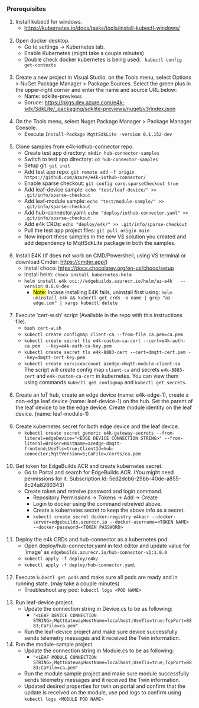 ### Prerequisites
1. Install kubectl for windows.
    - https://kubernetes.io/docs/tasks/tools/install-kubectl-windows/
<br/><br>   
2. Open docker desktop.
    - Go to settings -> Kubernetes tab.
    - Enable Kubernetes (might take a couple minutes)
    - Double check docker kubernetes is being used: ` kubectl config get-contexts`
<br/><br>  
4. Create a new project in Visual Studio, on the Tools menu, select Options > NuGet Package Manager > Package Sources. Select the green plus in the upper-right corner and enter the name and source URL below:
    - Name: sdklite-previews
    - Soruce: https://pkgs.dev.azure.com/e4k-sdk/SdkLite/_packaging/sdklite-previews/nuget/v3/index.json
<br/><br>  
5. On the Tools menu, select Nuget Package Manager > Package Manager Console.
    - Execute `Install-Package MqttSdkLite -version 0.1.152-dev`
<br/><br>
3. Clone samples from e4k-iothub-connector repo.
    - Create test app directory: `mkdir hub-connector-samples`
    - Switch to test app directory: `cd hub-connector-samples`
    - Setup git: `git init`
    - Add test app repo: `git remote add -f origin https://github.com/Azure/e4k-iothub-connector/`
    - Enable sparse checkout: `git config core.sparseCheckout true`
    - Add leaf-device sample: `echo "test/leaf-device/" >> .git/info/sparse-checkout`
    - Add leaf-module sample: `echo "test/module-sample/" >> .git/info/sparse-checkout`
    - Add hub-connector.yaml: `echo "deploy/iothub-connector.yaml" >> .git/info/sparse-checkout`
    - Add e4k CRDs: `echo "deploy/e4k/" >> .git/info/sparse-checkout`
    - Pull the test app project files: `git pull origin main`
    - Now import these samples in the new VS solution you created and add dependency to MqttSdkLite package in both the samples.
<br/><br> 
6. Install E4K (If does not work on CMD/Powershell, using VS terminal or download Cmder: https://cmder.app/)
    - Install choco: https://docs.chocolatey.org/en-us/choco/setup
    - Install helm: `choco install kubernetes-helm`
    - `helm install e4k oci://edgebuilds.azurecr.io/helm/az-e4k   --version 0.6.0-dev`
        - <mark>Note:</mark> Incase installing E4K fails, uninstall first using: `helm uninstall e4k && kubectl get crds -o name | grep "az-edge.com" | xargs kubectl delete`
<br/><br>
7. Execute 'cert-w.sh' script (Available in the repo with this instructions file). 
    - `bash cert-w.sh`
    - `kubectl create configmap client-ca --from-file ca.pem=ca.pem`
    - `kubectl create secret tls e4k-custom-ca-cert --cert=e4k-auth-ca.pem  --key=e4k-auth-ca-key.pem`
    - `kubectl create secret tls e4k-8883-cert --cert=dmqtt-cert.pem --key=dmqtt-cert-key.pem`
    - `kubectl create serviceaccount azedge-dmqtt-module-client-sa`\
    The script will create config map `client-ca` and secrets `e4k-8883-cert` and `e4k-custom-ca-cert` in kubernetes. You can view them using commands `kubectl get configmap` and `kubectl get secrets`.
<br/><br>
8. Create an IoT hub, create an edge device (name: e4k-edge-1), create a non-edge leaf device (name: leaf-device-1) on the hub. Set the parent of the leaf device to be the edge device. Create module identity on the leaf device. (name: leaf-module-1)
<br/><br>
9. Create kubernetes secret for both edge device and the leaf device.
    - `kubectl create secret generic e4k-gateway-secrets --from-literal=edgeDevice="<EDGE DEVICE CONNECTION STRING>" --from-literal=Broker=HostName=azedge-dmqtt-frontend;UseTls=true;ClientId=hub-connector;MqttVersion=5;CaFile=/certs/ca.pem`
<br/><br>
10. Get token for EdgeBuilds ACR and create kubernetes secret.
    - Go to Portal and search for EdgeBuilds ACR. (You might need permissions for it. Subscription Id: 5ed2dcb6-29bb-40de-a855-8c24a8260343)
    - Create token and retreive password and login command.
        - Repository Permissions -> Tokens -> Add -> Create
        - Login to docker using the command retreived above.
        - Create a kubernetes secret to keep the above info as a secret.
        - `kubectl create secret docker-registry e4kacr --docker-server=edgebuilds.azurecr.io --docker-username=<TOKEN NAME> --docker-password=<TOKEN PASSWORD>`
<br/><br>        
11. Deploy the e4k CRDs and hub-connector as a kubernetes pod.
    - Open deploy/hub-connector.yaml in text editor and update value for 'image' as `edgebuilds.azurecr.io/hub-connector-v1:1.0.0`
    - `kubectl apply -f deploy/e4k/`
    - `kubectl apply -f deploy/hub-connector.yaml`
<br/><br>
12. Execute `kubectl get pods` and make sure all pods are ready and in running state. (may take a couple minutes)
    - Troubleshoot any pod: `kubectl logs <POD NAME>`
<br/><br>
13. Run leaf-device project.
    - Update the connection string in Device.cs to be as following:
        - `"<LEAF DEVICE CONNECTION STRING>;MqttGatewayHostName=localhost;UseTls=true;TcpPort=8883;CaFile=ca.pem"`
    - Run the leaf-device project and make sure device successfully sends telemetry messages and it received the Twin information.
14. Run the module-sample project.
    -  Update the connection string in Module.cs to be as following:
        - `"<LEAF MODULE CONNECTION STRING>;MqttGatewayHostName=localhost;UseTls=true;TcpPort=8883;CaFile=ca.pem"`
    - Run the module sample project and make sure module successfully sends telemetry messages and it received the Twin information. 
    - Updated desired properties for twin on portal and confirm that the update is received on the module, use pod logs to confirm using `kubectl logs <MODULE POD NAME>`
